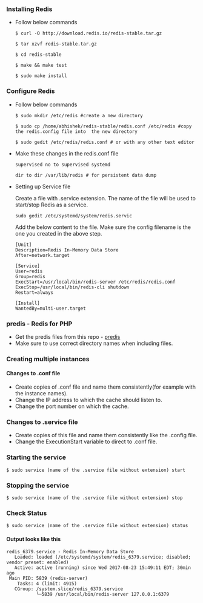 ### Installing Redis
- Follow below commands
   ```
   $ curl -O http://download.redis.io/redis-stable.tar.gz

   $ tar xzvf redis-stable.tar.gz

   $ cd redis-stable

   $ make && make test

   $ sudo make install
   ```
### Configure Redis
- Follow below commands
    ```
    $ sudo mkdir /etc/redis #create a new directory

    $ sudo cp /home/abhishek/redis-stable/redis.conf /etc/redis #copy the redis.config file into  the new directory

    $ sudo gedit /etc/redis/redis.conf # or with any other text editor
    ```
- Make these changes in the redis.conf file
    ```
    supervised no to supervised systemd
    
    dir to dir /var/lib/redis # for persistent data dump
    ```
- Setting up Service file

  Create a file with .service extension. The name of the file will be used to start/stop Redis as a service.
    ```
    sudo gedit /etc/systemd/system/redis.servic
    ```
  Add the below content to the file. Make sure the config filename is the one you created in the above step.
    ```
    [Unit]
    Description=Redis In-Memory Data Store
    After=network.target

    [Service]
    User=redis
    Group=redis
    ExecStart=/usr/local/bin/redis-server /etc/redis/redis.conf
    ExecStop=/usr/local/bin/redis-cli shutdown
    Restart=always

    [Install]
    WantedBy=multi-user.target
    ```

### predis - Redis for PHP
  - Get the predis files from this repo - [predis](https://github.com/nrk/predis.git) 
  - Make sure to use correct directory names when including files.

### Creating multiple instances
  #### Changes to .conf file
  - Create copies of .conf file and name them consistently(for example with the instance names). 
  - Change the IP address to which the cache should listen to.
  - Change the port number on which the cache.
  ### Changes to .service file
  - Create copies of this file and name them consistently like the .config file.
  - Change the ExecutionStart variable to direct to .conf file. 
  
### Starting the service
```
$ sudo service (name of the .service file without extension) start
```
### Stopping the service
```
$ sudo service (name of the .service file without extension) stop
```
### Check Status
```
$ sudo service (name of the .service file without extension) status
```
#### Output looks like this
```
redis_6379.service - Redis In-Memory Data Store
   Loaded: loaded (/etc/systemd/system/redis_6379.service; disabled; vendor preset: enabled)
   Active: active (running) since Wed 2017-08-23 15:49:11 EDT; 30min ago
 Main PID: 5839 (redis-server)
    Tasks: 4 (limit: 4915)
   CGroup: /system.slice/redis_6379.service
           └─5839 /usr/local/bin/redis-server 127.0.0.1:6379
```
  
